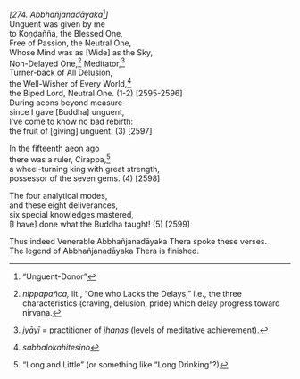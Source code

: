 *\[274. Abbhañjanadāyaka*[^1]*\]*  
Unguent was given by me  
to Koṇḍañña, the Blessed One,  
Free of Passion, the Neutral One,  
Whose Mind was as \[Wide\] as the Sky,  
Non-Delayed One,[^2] Meditator,[^3]  
Turner-back of All Delusion,  
the Well-Wisher of Every World,[^4]  
the Biped Lord, Neutral One. (1-2) \[2595-2596\]  
During aeons beyond measure  
since I gave \[Buddha\] unguent,  
I’ve come to know no bad rebirth:  
the fruit of \[giving\] unguent. (3) \[2597\]

In the fifteenth aeon ago  
there was a ruler, Cirappa,[^5]  
a wheel-turning king with great strength,  
possessor of the seven gems. (4) \[2598\]

The four analytical modes,  
and these eight deliverances,  
six special knowledges mastered,  
\[I have\] done what the Buddha taught! (5) \[2599\]

Thus indeed Venerable Abbhañjanadāyaka Thera spoke these verses.  
The legend of Abbhañjanadāyaka Thera is finished.  
[^1]: “Unguent-Donor”  
[^2]: *nippapañca,* lit., “One who Lacks the Delays,” i.e., the three
    characteristics (craving, delusion, pride) which delay progress
    toward nirvana.  
[^3]: *jyāyī* = practitioner of *jhanas* (levels of meditative
    achievement).  
[^4]: *sabbalokahitesino*  
[^5]: “Long and Little” (or something like “Long Drinking”?)

